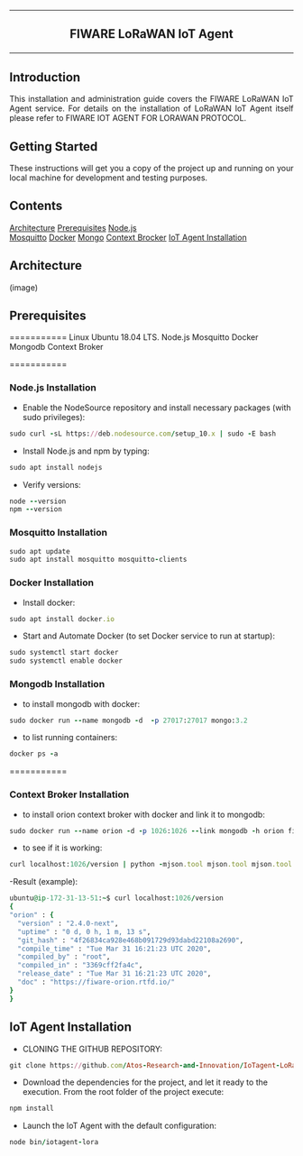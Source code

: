 ****************************************
##  <p align="center"> FIWARE LoRaWAN IoT Agent </p>
****************************************


## Introduction
<p style='text-align: justify;'> 
This installation and administration guide covers the FIWARE LoRaWAN IoT Agent service. For details on the installation of LoRaWAN IoT Agent itself please refer to FIWARE IOT AGENT FOR LORAWAN PROTOCOL. </p>


## Getting Started
<p style='text-align: justify;'> These instructions will get you a copy of the project up and running on your local machine for development and testing purposes. </p>


## Contents 


 [Architecture](#architecture)
[Prerequisites](#prerequisites)
[Node.js](#node-js)  
[Mosquitto](#mosquitto)
[Docker](#docker)
[Mongo](#mongo)
[Context Brocker](#context-brocker)
[IoT Agent Installation](#iot-agent-installation)

## Architecture
(image)



## Prerequisites
===========
Linux Ubuntu 18.04 LTS.
Node.js
Mosquitto
Docker
Mongodb
Context Broker

===========

### Node.js Installation

- Enable the NodeSource repository and install necessary packages (with sudo privileges):
```ruby
sudo curl -sL https://deb.nodesource.com/setup_10.x | sudo -E bash 
```
- Install Node.js and npm by typing:
```ruby 
sudo apt install nodejs 
 ```
- Verify versions:
```ruby 
node --version 
npm --version
 ```





### Mosquitto Installation
```ruby 
sudo apt update
sudo apt install mosquitto mosquitto-clients
```


### Docker Installation

- Install docker:
```ruby 
sudo apt install docker.io
```
- Start and Automate Docker (to set Docker service to run at startup):
```ruby 
sudo systemctl start docker
sudo systemctl enable docker
```
 
### Mongodb Installation 

- to install mongodb with docker:
```ruby 
sudo docker run --name mongodb -d  -p 27017:27017 mongo:3.2
```
- to list running containers:
```ruby 
docker ps -a  
```

===========


### Context Broker Installation

- to install orion context broker with docker and link it to mongodb:

```ruby 
sudo docker run --name orion -d -p 1026:1026 --link mongodb -h orion fiware/orion:latest -dbhost mongodb
```
- to see if it is working:
```ruby 
curl localhost:1026/version | python -mjson.tool mjson.tool mjson.tool mjson.tool
```
-Result (example):
```ruby 
ubuntu@ip-172-31-13-51:~$ curl localhost:1026/version
{
"orion" : {
  "version" : "2.4.0-next",
  "uptime" : "0 d, 0 h, 1 m, 13 s",
  "git_hash" : "4f26834ca928e468b091729d93dabd22108a2690",
  "compile_time" : "Tue Mar 31 16:21:23 UTC 2020",
  "compiled_by" : "root",
  "compiled_in" : "3369cff2fa4c",
  "release_date" : "Tue Mar 31 16:21:23 UTC 2020",
  "doc" : "https://fiware-orion.rtfd.io/"
}
}
```

## IoT Agent Installation

- CLONING THE GITHUB REPOSITORY:
```ruby
git clone https://github.com/Atos-Research-and-Innovation/IoTagent-LoRaWAN.git
```
- Download the dependencies for the project, and let it ready to the execution. From the root folder of the project execute:
```ruby
npm install
```
- Launch the IoT Agent with the default configuration:
```ruby
node bin/iotagent-lora
```

